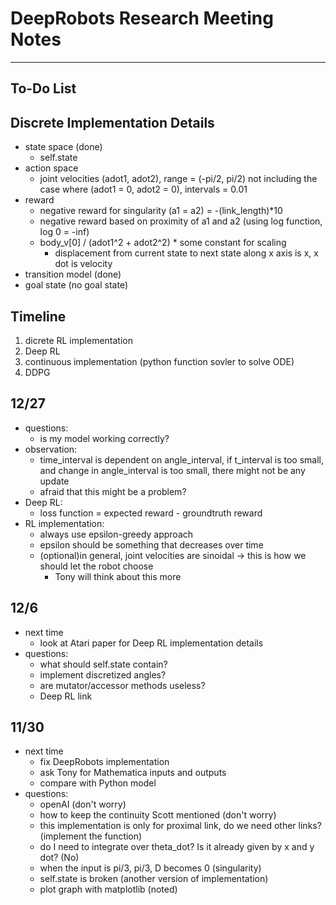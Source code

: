 # DeepRobots Research Meeting Notes

---
## To-Do List

## Discrete Implementation Details

- state space (done)
    - self.state
- action space
    - joint velocities (adot1, adot2), range = (-pi/2, pi/2) not including the case where (adot1 = 0, adot2 = 0), intervals = 0.01
- reward
    - negative reward for singularity (a1 = a2) = -(link_length)*10
    - negative reward based on proximity of a1 and a2 (using log function, log 0 = -inf)
    - body_v[0] / (adot1^2 + adot2^2) * some constant for scaling
        - displacement from current state to next state along x axis is x, x dot is velocity
- transition model (done)
- goal state (no goal state)

## Timeline

1. dicrete RL implementation
2. Deep RL
3. continuous implementation (python function sovler to solve ODE)
4. DDPG

## 12/27

- questions:
    - is my model working correctly?
- observation:
    - time_interval is dependent on angle_interval, if t_interval is too small, and change in angle_interval is too small, there might not be any update
    - afraid that this might be a problem?
- Deep RL:
    - loss function = expected reward - groundtruth reward
- RL implementation:
    - always use epsilon-greedy approach
     - epsilon should be something that decreases over time
    - (optional)in general, joint velocities are sinoidal -> this is how we should let the robot choose 
       - Tony will think about this more


    
## 12/6

- next time
    - look at Atari paper for Deep RL implementation details
- questions:
    - what should self.state contain?
    - implement discretized angles?
    - are mutator/accessor methods useless?
    - Deep RL link

## 11/30

- next time
    - fix DeepRobots implementation
    - ask Tony for Mathematica inputs and outputs
    - compare with Python model
- questions:
    - openAI (don't worry)
    - how to keep the continuity Scott mentioned (don't worry)
    - this implementation is only for proximal link, do we need other links? (implement the function)
    - do I need to integrate over theta_dot? Is it already given by x and y dot? (No)
    - when the input is pi/3, pi/3, D becomes 0 (singularity)
    - self.state is broken (another version of implementation) 
    - plot graph with matplotlib (noted)
